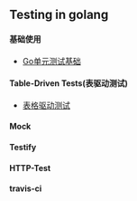 ## Testing in golang

#### 基础使用
+ [Go单元测试基础](./basic.md)
#### Table-Driven Tests(表驱动测试)
+ [表格驱动测试](./table_driven_test.md)
#### Mock

#### Testify

#### HTTP-Test

#### travis-ci